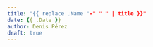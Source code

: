 ```yaml
---
title: "{{ replace .Name "-" " " | title }}"
date: {{ .Date }}
author: Denis Pérez
draft: true
---
```


